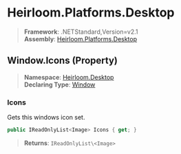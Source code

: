 # Heirloom.Platforms.Desktop

> **Framework**: .NETStandard,Version=v2.1  
> **Assembly**: [Heirloom.Platforms.Desktop][0]

## Window.Icons (Property)

> **Namespace**: [Heirloom.Desktop][0]  
> **Declaring Type**: [Window][1]

### Icons

Gets this windows icon set.

```cs
public IReadOnlyList<Image> Icons { get; }
```

> **Returns**: `IReadOnlyList\<Image>`

[0]: ../../../Heirloom.Platforms.Desktop.md
[1]: ../Window.md
